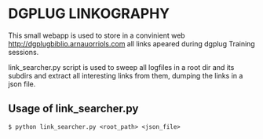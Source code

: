 DGPLUG LINKOGRAPHY
==================

This small webapp is used to store in a convinient web
http://dgplugbiblio.arnauorriols.com all links apeared during dgplug Training
sessions.

link_searcher.py script is used to sweep all logfiles in a root dir and its
subdirs and extract all interesting links from them, dumping the links in a json file.

Usage of link_searcher.py
-------------------------

    $ python link_searcher.py <root_path> <json_file>



